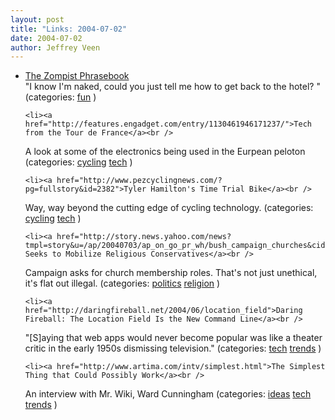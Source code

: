 ```yaml
---
layout: post
title: "Links: 2004-07-02"
date: 2004-07-02
author: Jeffrey Veen
---
```

<ul>
    <li><a href="http://www.zompist.com/phrases.html">The Zompist Phrasebook</a><br />
<span class="link-meta">"I know I'm naked, could you just tell me how to get back to the hotel? " (categories: <a href="http://del.icio.us/veen/fun">fun</a> )</span></li>

    <li><a href="http://features.engadget.com/entry/1130461946171237/">Tech from the Tour de France</a><br />
<span class="link-meta">A look at some of the electronics being used in the Eurpean peloton (categories: <a href="http://del.icio.us/veen/cycling">cycling</a> <a href="http://del.icio.us/veen/tech">tech</a> )</span></li>

    <li><a href="http://www.pezcyclingnews.com/?pg=fullstory&id=2382">Tyler Hamilton's Time Trial Bike</a><br />
<span class="link-meta">Way, way beyond the cutting edge of cycling technology. (categories: <a href="http://del.icio.us/veen/cycling">cycling</a> <a href="http://del.icio.us/veen/tech">tech</a> )</span></li>

    <li><a href="http://story.news.yahoo.com/news?tmpl=story&u=/ap/20040703/ap_on_go_pr_wh/bush_campaign_churches&cid=544&ncid=2043">Bush Seeks to Mobilize Religious Conservatives</a><br />
<span class="link-meta">Campaign asks for church membership roles. That's not just unethical, it's flat out illegal. (categories: <a href="http://del.icio.us/veen/politics">politics</a> <a href="http://del.icio.us/veen/religion">religion</a> )</span></li>

    <li><a href="http://daringfireball.net/2004/06/location_field">Daring Fireball: The Location Field Is the New Command Line</a><br />
<span class="link-meta">"[S]aying that web apps would never become popular was like a theater critic in the early 1950s dismissing television." (categories: <a href="http://del.icio.us/veen/tech">tech</a> <a href="http://del.icio.us/veen/trends">trends</a> )</span></li>

    <li><a href="http://www.artima.com/intv/simplest.html">The Simplest Thing that Could Possibly Work</a><br />
<span class="link-meta">An interview with Mr. Wiki, Ward Cunningham (categories: <a href="http://del.icio.us/veen/ideas">ideas</a> <a href="http://del.icio.us/veen/tech">tech</a> <a href="http://del.icio.us/veen/trends">trends</a> )</span></li>

  </ul>
